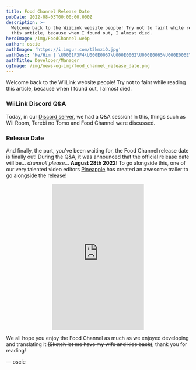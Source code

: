 ```yaml
---
title: Food Channel Release Date
pubDate: 2022-08-03T00:00:00.000Z
description: >-
  Welcome back to the WiiLink website people! Try not to faint while reading
  this article, because when I found out, I almost died.
heroImage: /img/FoodChannel.webp
author: oscie
authImage: 'https://i.imgur.com/t3kmziO.jpg'
authDesc: "He/Him | \U0001F3F4\U000E0067\U000E0062\U000E0065\U000E006E\U000E0067\U000E007F | 16 | British kid who likes development, Splatoon, and rhythm gaming. May or may not own one too many squid plushies..."
authTitle: Developer/Manager
ogImage: /img/news-og-img/food_channel_release_date.png
---
```


Welcome back to the WiiLink website people! Try not to faint while reading this article, because when I found out, I almost died.

### WiiLink Discord Q&A

Today, in our [Discord server](https://discord.gg/wiilink), we had a Q&A session! In this, things such as Wii Room, Terebi no Tomo and Food Channel were discussed.

### Release Date

And finally, the part, you've been waiting for, the Food Channel release date is finally out! During the Q&A, it was announced that the official release date will be... *drumroll please*... **August 28th 2022**! To go alongside this, one of our very talented video editors [Pineapple](https://www.youtube.com/channel/UCfxa5lj2wsra8P0mi1BkJ5A) has created an awesome trailer to go alongside the release!

<center><iframe width="50%" height="400" src="https://www.youtube.com/embed/i5c4ShKd704" title="YouTube video player" frameborder="0" allow="accelerometer; autoplay; clipboard-write; encrypted-media; gyroscope; picture-in-picture" allowfullscreen></iframe></center>

We all hope you enjoy the Food Channel as much as we enjoyed developing and translating it ~~(Sketch let me have my wife and kids back)~~, thank you for reading!

&mdash; oscie
